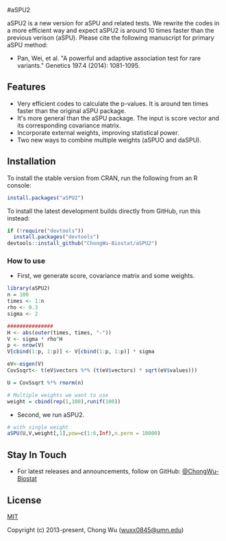 #aSPU2 

aSPU2 is a new version for aSPU and related tests. We rewrite the codes in a more efficient way and expect aSPU2 is around 10 times faster than the previous verison (aSPU). Please cite the following manuscript for primary aSPU method:

* Pan, Wei, et al. "A powerful and adaptive association test for rare variants." Genetics 197.4 (2014): 1081-1095.

## Features

* Very efficient codes to calculate the p-values. It is around ten times faster than the original aSPU package.
* It's more general than the aSPU package. The input is score vector and its corresponding covariance matrix.
* Incorporate external weights, improving statistical power.
* Two new ways to combine multiple weights (aSPUO and daSPU).


## Installation
To install the stable version from CRAN, run the following from an R console: 

```R
install.packages("aSPU2")
```

To install the latest development builds directly from GitHub, run this instead:

```R
if (!require("devtools"))
  install.packages("devtools")
devtools::install_github("ChongWu-Biostat/aSPU2")
```



### How to use

* First, we generate score, covariance matrix and some weights.

```R
library(aSPU2)
n = 100
times <- 1:n
rho <- 0.3
sigma <- 2

###############
H <- abs(outer(times, times, "-"))
V <- sigma * rho^H
p <- nrow(V)
V[cbind(1:p, 1:p)] <- V[cbind(1:p, 1:p)] * sigma

eV<-eigen(V)
CovSsqrt<- t(eV$vectors %*% (t(eV$vectors) * sqrt(eV$values)))

U = CovSsqrt %*% rnorm(n)

# Multiple weights we want to use
weight = cbind(rep(1,100),runif(100))
```

* Second, we run aSPU2.

```R
# with single weight
aSPU(U,V,weight[,1],pow=c(1:6,Inf),n.perm = 10000)

```



## Stay In Touch

- For latest releases and announcements, follow on GitHub: [@ChongWu-Biostat](https://github.com/ChongWu-Biostat)


## License

[MIT](http://opensource.org/licenses/MIT)

Copyright (c) 2013-present, Chong Wu (wuxx0845@umn.edu) 

